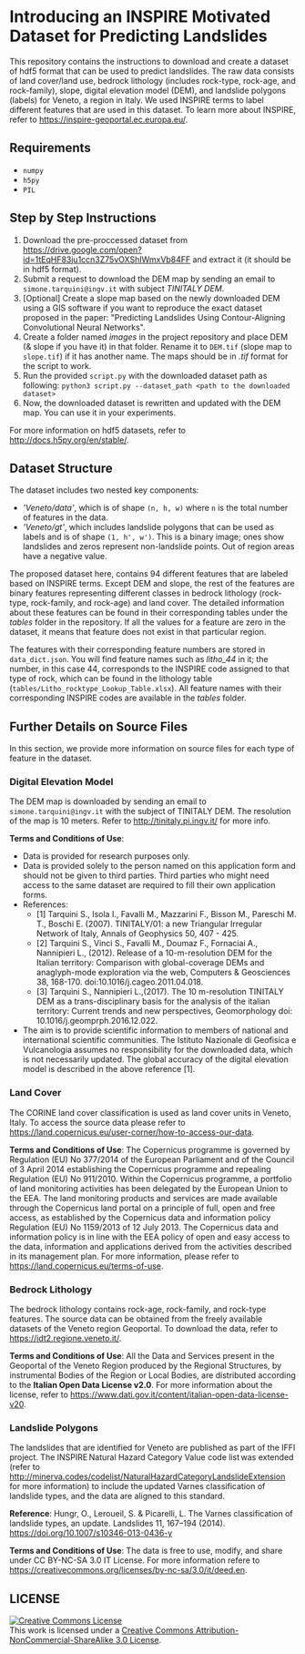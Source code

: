 # Introducing an INSPIRE Motivated Dataset for Predicting Landslides

This repository contains the instructions to download and create a dataset of hdf5 format that can be used to predict landslides. The raw data consists of land cover/land use, bedrock lithology (includes rock-type, rock-age, and rock-family), slope, digital elevation model (DEM), and landslide polygons (labels) for Veneto, a region in Italy. We used INSPIRE terms to label different features that are used in this dataset. To learn more about INSPIRE, refer to https://inspire-geoportal.ec.europa.eu/.

## Requirements
* `numpy`
* `h5py`
* `PIL`

## Step by Step Instructions
1. Download the pre-proccessed dataset from https://drive.google.com/open?id=1tEqHF83ju1ccn3Z75vOXShIWmxVb84FF and extract it (it should be in hdf5 format).
2. Submit a request to download the DEM map by sending an email to `simone.tarquini@ingv.it` with subject *TINITALY DEM*.
3. [Optional] Create a slope map based on the newly downloaded DEM using a GIS software if you want to reproduce the exact dataset proposed in the paper: "Predicting Landslides Using Contour-Aligning Convolutional Neural Networks".
4. Create a folder named *images* in the project repository and place DEM (& slope if you have it) in that folder. Rename it to `DEM.tif` (slope map to `slope.tif`) if it has another name. The maps should be in *.tif* format for the script to work.
5. Run the provided `script.py` with the downloaded dataset path as following:
`python3 script.py --dataset_path <path to the downloaded dataset>`
6. Now, the downloaded dataset is rewritten and updated with the DEM map. You can use it in your experiments.

For more information on hdf5 datasets, refer to http://docs.h5py.org/en/stable/. 

## Dataset Structure
The dataset includes two nested key components:
* *'Veneto/data'*, which is of shape `(n, h, w)` where `n` is the total number of features in the data.
* *'Veneto/gt'*, which includes landslide polygons that can be used as labels and is of shape `(1, h', w')`. This is a binary image; ones show landslides and zeros represent non-landslide points. Out of region areas have a negative value.

The proposed dataset here, contains 94 different features that are labeled based on INSPIRE terms. Except DEM and slope, the rest of the features are binary features representing different classes in bedrock lithology (rock-type, rock-family, and rock-age) and land cover. The detailed information about these features can be found in their corresponding tables under the *tables* folder in the repository. If all the values for a feature are zero in the dataset, it means that feature does not exist in that particular region.

The features with their corresponding feature numbers are stored in `data_dict.json`. You will find feature names such as *litho_44* in it; the number, in this case 44, corresponds to the INSPIRE code assigned to that type of rock, which can be found in the lithology table (`tables/Litho_rocktype_Lookup_Table.xlsx`). All feature names with their corresponding INSPIRE codes are available in the *tables* folder.

## Further Details on Source Files
In this section, we provide more information on source files for each type of feature in the dataset.

### Digital Elevation Model
The DEM map is downloaded by sending an email to `simone.tarquini@ingv.it` with the subject of TINITALY DEM. The resolution of the map is 10 meters. Refer to http://tinitaly.pi.ingv.it/ for more info.

**Terms and Conditions of Use**:
* Data is provided for research purposes only.
* Data is provided solely to the person named on this application form and should not be given to third parties. 
Third parties who might need access to the same dataset are required to fill their own application forms.
* References:
  * [1] Tarquini S., Isola I., Favalli M., Mazzarini F., Bisson M., Pareschi M. T., Boschi E. (2007). TINITALY/01: a new Triangular Irregular Network of Italy, Annals of Geophysics 50, 407 - 425.
  * [2] Tarquini S., Vinci S., Favalli M., Doumaz F., Fornaciai A., Nannipieri L., (2012). Release of a 10-m-resolution DEM for the Italian territory: Comparison with global-coverage DEMs and anaglyph-mode exploration via the web, Computers & Geosciences 38, 168-170. doi:10.1016/j.cageo.2011.04.018.
  * [3] Tarquini S., Nannipieri L.,(2017). The 10 m-resolution TINITALY DEM as a trans-disciplinary basis for the analysis of the italian territory: Current trends and new perspectives, Geomorphology doi: 10.1016/j.geomprph.2016.12.022.
* The aim is to provide scientific information to members of national and international scientific communities. 
The Istituto Nazionale di Geofisica e Vulcanologia assumes no responsibility for the downloaded data, which is not necessarily updated. The global accuracy of the digital elevation model is described in the above reference [1].

### Land Cover
The CORINE land cover classification is used as land cover units in Veneto, Italy. To access the source data
please refer to https://land.copernicus.eu/user-corner/how-to-access-our-data.

**Terms and Conditions of Use**: The Copernicus programme is governed by Regulation (EU) No 377/2014 of the European Parliament and of the Council of 3 April 2014 establishing the Copernicus programme and repealing Regulation (EU) No 911/2010. Within the Copernicus programme, a portfolio of land monitoring activities has been delegated by the European Union to the EEA. The land monitoring products and services are made available through the Copernicus land portal on a principle of full, open and free access, as established by the Copernicus data and information policy Regulation (EU) No 1159/2013 of 12 July 2013. The Copernicus data and information policy is in line with the EEA policy of open and easy access to the data, 
information and applications derived from the activities described in its management plan. For more information, please refer to https://land.copernicus.eu/terms-of-use.

### Bedrock Lithology
The bedrock lithology contains rock-age, rock-family, and rock-type features. The source data can be obtained from the freely available datasets of the Veneto region Geoportal. To download the data, refer to https://idt2.regione.veneto.it/.

**Terms and Conditions of Use**: All the Data and Services present in the Geoportal of the Veneto Region produced by the Regional Structures, by instrumental Bodies of the Region or Local Bodies, are distributed according to the **Italian Open Data License v2.0**. For more information about the license, refer to https://www.dati.gov.it/content/italian-open-data-license-v20.

### Landslide Polygons
The landslides that are identified for Veneto are published as part of the IFFI project. The INSPIRE Natural Hazard Category
Value code list was extended (refer to http://minerva.codes/codelist/NaturalHazardCategoryLandslideExtension for more information) to include the updated Varnes classification of landslide types, and the data are aligned to this standard. 

**Reference**: Hungr, O., Leroueil, S. & Picarelli, L. The Varnes classification of landslide types, an update. Landslides 11, 167–194 (2014). https://doi.org/10.1007/s10346-013-0436-y

**Terms and Conditions of Use**: The data is free to use, modify, and share under CC BY-NC-SA 3.0 IT License. 
For more information refere to https://creativecommons.org/licenses/by-nc-sa/3.0/it/deed.en.

## LICENSE
<a rel="license" href="http://creativecommons.org/licenses/by-sa/3.0/"><img alt="Creative Commons License" style="border-width:0" src="https://licensebuttons.net/l/by-nc-sa/3.0/80x15.png" /></a><br />This work is licensed under a <a rel="license" href="https://creativecommons.org/licenses/by-nc-sa/3.0/">Creative Commons Attribution-NonCommercial-ShareAlike 3.0 License</a>.
